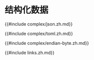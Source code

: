 # 结构化数据

{{#include complex/json.zh.md}}

{{#include complex/toml.zh.md}}

{{#include complex/endian-byte.zh.md}}

{{#include links.zh.md}}
